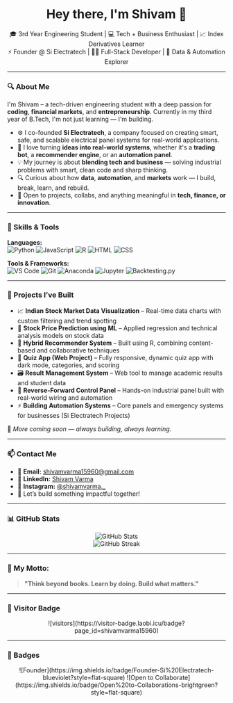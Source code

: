 <h1 align="center">Hey there, I'm Shivam 👋</h1>

<p align="center">
  🎓 3rd Year Engineering Student | 💻 Tech + Business Enthusiast | 📈 Index Derivatives Learner <br>
  ⚡ Founder @ Si Electratech | 👨‍💻 Full-Stack Developer | 🧠 Data & Automation Explorer
</p>

---

### 🔍 About Me

I'm Shivam – a tech-driven engineering student with a deep passion for **coding**, **financial markets**, and **entrepreneurship**. Currently in my third year of B.Tech, I'm not just learning — I'm building.

- ⚙️ I co-founded **Si Electratech**, a company focused on creating smart, safe, and scalable electrical panel systems for real-world applications.
- 🧠 I love turning **ideas into real-world systems**, whether it's a **trading bot**, a **recommender engine**, or an **automation panel**.
- 💡 My journey is about **blending tech and business** — solving industrial problems with smart, clean code and sharp thinking.
- 🔍 Curious about how **data**, **automation**, and **markets** work — I build, break, learn, and rebuild.
- 🤝 Open to projects, collabs, and anything meaningful in **tech, finance, or innovation**.

---

### 🧠 Skills & Tools

**Languages:**  
![Python](https://img.shields.io/badge/-Python-3776AB?style=flat&logo=python&logoColor=white)
![JavaScript](https://img.shields.io/badge/-JavaScript-F7DF1E?style=flat&logo=javascript&logoColor=black)
![R](https://img.shields.io/badge/-R-276DC3?style=flat&logo=r&logoColor=white)
![HTML](https://img.shields.io/badge/-HTML5-E34F26?style=flat&logo=html5&logoColor=white)
![CSS](https://img.shields.io/badge/-CSS3-1572B6?style=flat&logo=css3&logoColor=white)

**Tools & Frameworks:**  
![VS Code](https://img.shields.io/badge/-VS%20Code-007ACC?style=flat&logo=visual-studio-code&logoColor=white)
![Git](https://img.shields.io/badge/-Git-F05032?style=flat&logo=git&logoColor=white)
![Anaconda](https://img.shields.io/badge/-Anaconda-44A833?style=flat&logo=anaconda&logoColor=white)
![Jupyter](https://img.shields.io/badge/-Jupyter-F37626?style=flat&logo=jupyter&logoColor=white)
![Backtesting.py](https://img.shields.io/badge/-Backtesting.py-003B57?style=flat)

---

### 🚀 Projects I’ve Built

- 📈 **Indian Stock Market Data Visualization** – Real-time data charts with custom filtering and trend spotting  
- 🤖 **Stock Price Prediction using ML** – Applied regression and technical analysis models on stock data  
- 🧠 **Hybrid Recommender System** – Built using R, combining content-based and collaborative techniques  
- 🧪 **Quiz App (Web Project)** – Fully responsive, dynamic quiz app with dark mode, categories, and scoring  
- 🗃️ **Result Management System** – Web tool to manage academic results and student data  
- 🔌 **Reverse-Forward Control Panel** – Hands-on industrial panel built with real-world wiring and automation  
- ⚡ **Building Automation Systems** – Core panels and emergency systems for businesses (Si Electratech Projects)

💼 *More coming soon — always building, always learning.*

---

### 📫 Contact Me

- 📧 **Email:** shivamvarma15960@gmail.com  
- 💼 **LinkedIn:** [Shivam Varma](https://www.linkedin.com/in/shivamvarma8380/)  
- 📸 **Instagram:** [@shivamvarma._](https://www.instagram.com/shivamvarma._/)  
- 🚀 Let’s build something impactful together!

---

### 📊 GitHub Stats

<p align="center">
  <img src="https://github-readme-stats.vercel.app/api?username=shivamvarma15960&show_icons=true&theme=radical" alt="GitHub Stats" />
  <br>
  <img src="https://github-readme-streak-stats.herokuapp.com/?user=shivamvarma15960&theme=radical" alt="GitHub Streak" />
</p>

---

### 🧭 My Motto:
> **"Think beyond books. Learn by doing. Build what matters."**

---

### 🎯 Visitor Badge

<p align="center">
  ![visitors](https://visitor-badge.laobi.icu/badge?page_id=shivamvarma15960)
</p>

---

### 🏅 Badges

<p align="center">
  ![Founder](https://img.shields.io/badge/Founder-Si%20Electratech-blueviolet?style=flat-square)
  ![Open to Collaborate](https://img.shields.io/badge/Open%20to-Collaborations-brightgreen?style=flat-square)
</p>
